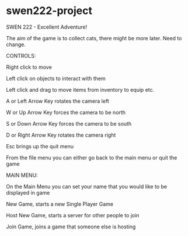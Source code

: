 swen222-project
===============

SWEN 222 - Excellent Adventure!

The aim of the game is to collect cats, there might be more later. Need to change.

CONTROLS:

Right click to move

Left click on objects to interact with them

Left click and drag to move items from inventory to equip etc.

A or Left Arrow Key rotates the camera left

W or Up Arrow Key forces the camera to be north

S or Down Arrow Key forces the camera to be south

D or Right Arrow Key rotates the camera right

Esc brings up the quit menu


From the file menu you can either go back to the main menu or quit the game


MAIN MENU:

On the Main Menu you can set your name that you would like to be displayed in game

New Game, starts a new Single Player Game

Host New Game, starts a server for other people to join

Join Game, joins a game that someone else is hosting

